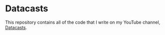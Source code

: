 # Datacasts

This repository contains all of the code that I write on my YouTube channel, [Datacasts](https://www.youtube.com/@datacasts2492).